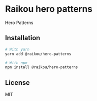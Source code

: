 # Raikou hero patterns

Hero Patterns

## Installation

```bash
# With yarn
yarn add @raikou/hero-patterns

# With npm
npm install @raikou/hero-patterns
```

## License

MIT
